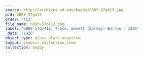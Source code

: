 ```yaml
---
source: http://archives.nd.edu/Bagby/GBBY-57g413.jpg
pid: GBBY-57g413
order: '413'
file_name: GBBY-57g413.jpg
label: 'GBBY 57G/413: Track: Emmett (Barney) Barron - 1926'
_date: '1926'
object_type: glass plate negative
layout: generic_collection_item
collection: bagby
---
```

